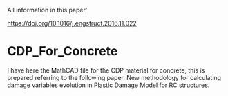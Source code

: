 All information in this paper'

https://doi.org/10.1016/j.engstruct.2016.11.022 

# CDP_For_Concrete
I have here the MathCAD file for the CDP material for concrete, this is prepared referring to the following paper.    New methodology for calculating damage variables evolution in Plastic Damage Model for RC structures.

